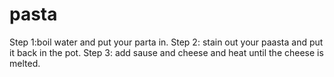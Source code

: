 # pasta

Step 1:boil water and put your parta in.
Step 2: stain out your paasta and put it back in the pot.
Step 3: add sause and cheese and heat until the cheese is melted.
